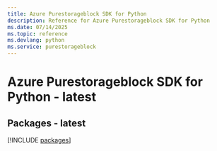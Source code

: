 ```yaml
---
title: Azure Purestorageblock SDK for Python
description: Reference for Azure Purestorageblock SDK for Python
ms.date: 07/14/2025
ms.topic: reference
ms.devlang: python
ms.service: purestorageblock
---
```

# Azure Purestorageblock SDK for Python - latest
## Packages - latest
[!INCLUDE [packages](purestorageblock-index.md)]